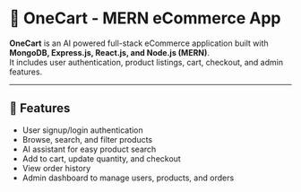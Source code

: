 # 🛒 OneCart - MERN eCommerce App

**OneCart** is an AI powered full-stack eCommerce application built with **MongoDB, Express.js, React.js, and Node.js (MERN)**.  
It includes user authentication, product listings, cart, checkout, and admin features.

---

## 🚀 Features

- User signup/login authentication  
- Browse, search, and filter products  
- AI assistant for easy product search 
- Add to cart, update quantity, and checkout  
- View order history  
- Admin dashboard to manage users, products, and orders  
